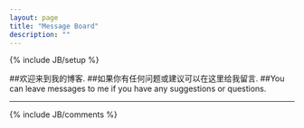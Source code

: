 ```yaml
---
layout: page
title: "Message Board"
description: ""
---
```

{% include JB/setup %}

##欢迎来到我的博客.
##如果你有任何问题或建议可以在这里给我留言.
##You can leave messages to me if you have any suggestions or questions.


------
<section>
  {% include JB/comments %}
</section>
